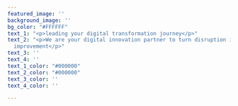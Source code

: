 ```yaml
---
featured_image: ''
background_image: ''
bg_color: "#FFFFFF"
text_1: "<p>leading your digital transformation journey</p>"
text_2: "<p>We are your digital innovation partner to turn disruption into process
  improvement</p>"
text_3: ''
text_4: ''
text_1_color: "#000000"
text_2_color: "#000000"
text_3_color: ''
text_4_color: ''

---
```

